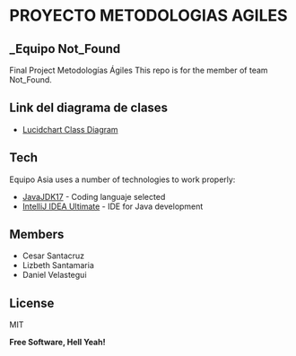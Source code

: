# PROYECTO METODOLOGIAS AGILES

## _Equipo Not_Found

Final Project Metodologías Ágiles
This repo is for the member of team Not_Found.

## Link del diagrama de clases

- [Lucidchart Class Diagram](https://lucid.app/lucidchart/a365ba40-b746-4b8f-bea4-647a4f56f84c/edit?viewport_loc=407%2C-68%2C2389%2C1075%2C0_0&invitationId=inv_82ade4c6-f5e7-400f-b2aa-a0b7def313e2)

## Tech

Equipo Asia uses a number of technologies to work properly:

- [JavaJDK17](https://www.oracle.com/java/technologies/javase/jdk17-archive-downloads.html) - Coding languaje selected
- [IntelliJ IDEA Ultimate](https://www.jetbrains.com/idea/download/#section=windows) - IDE for Java development

## Members

- Cesar Santacruz
- Lizbeth Santamaria
- Daniel Velastegui

## License

MIT

**Free Software, Hell Yeah!**
